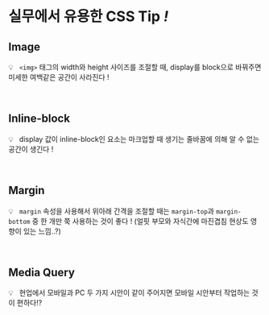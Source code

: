 # 실무에서 유용한 CSS Tip <i>!</i>


## Image
💡 &nbsp; `<img>` 태그의 width와 height 사이즈를 조절할 때, display를 block으로 바꿔주면 미세한 여백같은 공간이 사라진다 !

<br />

## Inline-block
💡 &nbsp; display 값이 inline-block인 요소는 마크업할 때 생기는 줄바꿈에 의해 알 수 없는 공간이 생긴다 !


<br />

## Margin
💡 &nbsp; `margin` 속성을 사용해서 위아래 간격을 조절할 때는 `margin-top`과 `margin-bottom` 중 한 개만 쭉 사용하는 것이 좋다 ! (얼핏 부모와 자식간에 마진겹침 현상도 영향이 있는 느낌..?)

<br />

## Media Query
💡 &nbsp; 현업에서 모바일과 PC 두 가지 시안이 같이 주어지면 모바일 시안부터 작업하는 것이 편하다!?
